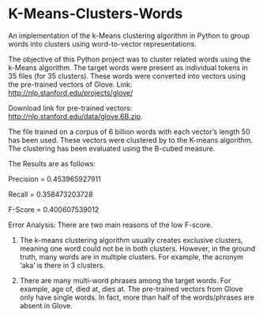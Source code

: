 # K-Means-Clusters-Words
An implementation of the k-Means clustering algorithm in Python to group words into clusters using word-to-vector representations.

The objective of this Python project was to cluster related words using the k-Means algorithm. 
The target words were present as individual tokens in 35 files (for 35 clusters). 
These words were converted into vectors using the pre-trained vectors of Glove. 
Link: http://nlp.stanford.edu/projects/glove/

Download link for pre-trained vectors: http://nlp.stanford.edu/data/glove.6B.zip. 

The file trained on a corpus of 6 billion words with each vector’s length 50 has been used. 
These vectors were clustered by to the K-means algorithm. The clustering has been evaluated using the B-cubed measure.

The Results are as follows:

Precision =  0.453965927911

Recall =  0.358473203728

F-Score =  0.400607539012

Error Analysis: There are two main reasons of the low F-score. 

1)	The k-means clustering algorithm usually creates exclusive clusters, meaning one word could not be in both clusters.
However, in the ground truth, many words are in multiple clusters. For example, the acronym ‘aka’ is there in 3 clusters. 

2)	There are many multi-word phrases among the target words. 
For example, age of, died at, dies at. The pre-trained vectors from Glove only have single words. 
In fact, more than half of the words/phrases are absent in Glove. 

